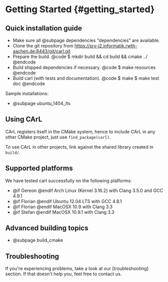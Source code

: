 Getting Started {#getting_started}
=======

Quick installation guide
--------------------------------------------
- Make sure all @subpage dependencies "dependencies" are available.
- Clone the git repository from https://srv-i2.informatik.rwth-aachen.de:8443/git/carl.git
- Prepare the build.
@code
$ mkdir build && cd build && cmake ../
@endcode
- Build shipped dependencies if necessary.
@code
$ make resources
@endcode
- Build carl (with tests and documentation).
@code
$ make
$ make test doc
@endcode

Sample installations:
- @subpage ubuntu_1404_lts
 
Using CArL
--------------------------------------------
CArL registers itself in the CMake system, hence to include CArL in any other CMake project, just use `find_package(carl)`.

To use CArL in other projects, link against the shared library created in `build/`.

Supported platforms
--------------------------------------------
We have tested carl successfully on the following platforms:

- @if Gereon @endif     Arch Linux (Kernel 3.16.2) with Clang 3.5.0 and GCC 4.9.1
- @if Florian @endif    Ubuntu 12.04 LTS with GCC 4.8.1
- @if Florian @endif    MacOSX 10.9 with Clang 3.3
- @if Stefan @endif		MacOSX 10.9.1 with Clang 3.3

Advanced building topics
--------------------------------------------
- @subpage build_cmake

Troubleshooting
--------------------------------------------
If you're experiencing problems, take a look at our [troubleshooting] section. If that doesn't help you, feel free to contact us.
